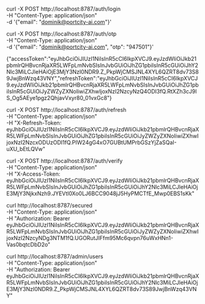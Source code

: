 curl -X POST http://localhost:8787/auth/login \
 -H "Content-Type: application/json" \
 -d '{"email": "dominik@portcity-ai.com"}'

curl -X POST http://localhost:8787/auth/otp \
 -H "Content-Type: application/json" \
 -d '{"email": "dominik@portcity-ai.com", "otp": "947501"}'

{"accessToken":"eyJhbGciOiJIUzI1NiIsInR5cCI6IkpXVCJ9.eyJzdWIiOiJkb21pbmlrQHBvcnRjaXR5LWFpLmNvbSIsInJvbGUiOiJhZG1pbiIsInR5cGUiOiJhY2Nlc3MiLCJleHAiOjE3MjY3NzI0NDR9.Z_PkpWjCMSJNL4XYL6QZRT8dv73S89JwjBnWzq43VNY","refreshToken":"eyJhbGciOiJIUzI1NiIsInR5cCI6IkpXVCJ9.eyJzdWIiOiJkb21pbmlrQHBvcnRjaXR5LWFpLmNvbSIsInJvbGUiOiJhZG1pbiIsInR5cGUiOiJyZWZyZXNoIiwiZXhwIjoxNzI2NzcyNzQ4ODI3fQ.RtXZh3cJ9lS_Og5AEye1pgz2QhjavVxyr80_01vxGc8"}

curl -X POST http://localhost:8787/auth/refresh \
 -H "Content-Type: application/json" \
 -H "X-Refresh-Token: eyJhbGciOiJIUzI1NiIsInR5cCI6IkpXVCJ9.eyJzdWIiOiJkb21pbmlrQHBvcnRjaXR5LWFpLmNvbSIsInJvbGUiOiJhZG1pbiIsInR5cGUiOiJyZWZyZXNoIiwiZXhwIjoxNzI2NzcxODUzODI1fQ.PIW24gG4xO7GUBtUMPrbGSzYjZaSQaI-uXU_bEtLQVw"

curl -X POST http://localhost:8787/auth/verify \
 -H "Content-Type: application/json" \
 -H "X-Access-Token: eyJhbGciOiJIUzI1NiIsInR5cCI6IkpXVCJ9.eyJzdWIiOiJkb21pbmlrQHBvcnRjaXR5LWFpLmNvbSIsInJvbGUiOiJhZG1pbiIsInR5cGUiOiJhY2Nlc3MiLCJleHAiOjE3MjY3NjkxNzh9.JYEVtl0Xo0LJ6BCC9048jJ5HyPMCTfE_Mwp0EBS1sKk"

curl http://localhost:8787/secured \
 -H "Content-Type: application/json" \
 -H "Authorization: Bearer eyJhbGciOiJIUzI1NiIsInR5cCI6IkpXVCJ9.eyJzdWIiOiJkb21pbmlrQHBvcnRjaXR5LWFpLmNvbSIsInJvbGUiOiJhZG1pbiIsInR5cGUiOiJyZWZyZXNoIiwiZXhwIjoxNzI2NzcyNDg3NTM1fQ.UGORutJIFfm95Mc6qvpn76uWxHNn1-Vas0bqtcDbD2o"

curl http://localhost:8787/admin/users \
 -H "Content-Type: application/json" \
 -H "Authorization: Bearer eyJhbGciOiJIUzI1NiIsInR5cCI6IkpXVCJ9.eyJzdWIiOiJkb21pbmlrQHBvcnRjaXR5LWFpLmNvbSIsInJvbGUiOiJhZG1pbiIsInR5cGUiOiJhY2Nlc3MiLCJleHAiOjE3MjY3NzI0NDR9.Z_PkpWjCMSJNL4XYL6QZRT8dv73S89JwjBnWzq43VNY"

